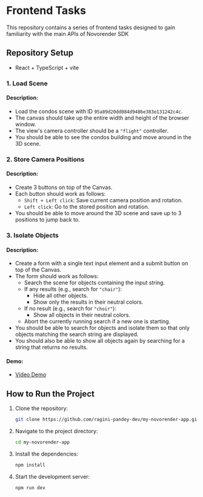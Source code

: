 # Frontend Tasks
This repository contains a series of frontend tasks designed to gain familiarity with the main APIs of Novorender SDK

## Repository Setup
- React + TypeScript + vite

### 1. Load Scene

#### Description:
- Load the condos scene with ID `95a89d20dd084d9486e383e131242c4c`.
- The canvas should take up the entire width and height of the browser window.
- The view's camera controller should be a `"flight"` controller.
- You should be able to see the condos building and move around in the 3D scene.

### 2. Store Camera Positions

#### Description:
- Create 3 buttons on top of the Canvas.
- Each button should work as follows:
  - `Shift + Left click`: Save current camera position and rotation.
  - `Left click`: Go to the stored position and rotation.
- You should be able to move around the 3D scene and save up to 3 positions to jump back to.


### 3. Isolate Objects

#### Description:
- Create a form with a single text input element and a submit button on top of the Canvas.
- The form should work as follows:
  - Search the scene for objects containing the input string.
  - If any results (e.g., search for `"chair"`):
    - Hide all other objects.
    - Show only the results in their neutral colors.
  - If no result (e.g., search for `"choir"`):
    - Show all objects in their neutral colors.
  - Abort the currently running search if a new one is starting.
- You should be able to search for objects and isolate them so that only objects matching the search string are displayed.
- You should also be able to show all objects again by searching for a string that returns no results.


#### Demo:
- [Video Demo](https://drive.google.com/file/d/1nvDAFyGVmOERWLtCN7wZJhvF13yXXlSC/view?usp=drive_link)

## How to Run the Project

1. Clone the repository:
   ```sh
   git clone https://github.com/ragini-pandey-dev/my-novorender-app.git
   
2. Navigate to the project directory:
   ```sh
   cd my-novorender-app

3. Install the dependencies:
   ```sh
   npm install
   
4. Start the development server:
   ```sh
   npm run dev